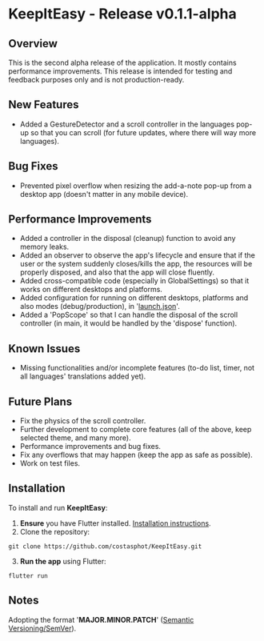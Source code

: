 # KeepItEasy - Release v0.1.1-alpha

## Overview

This is the second alpha release of the application. It mostly contains performance improvements. This release is intended for testing and feedback purposes only and is not production-ready.

## New Features

- Added a GestureDetector and a scroll controller in the languages pop-up so that you can scroll (for future updates, where there will way more languages).

## Bug Fixes

- Prevented pixel overflow when resizing the add-a-note pop-up from a desktop app (doesn't matter in any mobile device).

## Performance Improvements

- Added a controller in the disposal (cleanup) function to avoid any memory leaks.
- Added an observer to observe the app's lifecycle and ensure that if the user or the system suddenly closes/kills the app, the resources will be properly disposed, and also that the app will close fluently.
- Added cross-compatible code (especially in GlobalSettings) so that it works on different desktops and platforms.
- Added configuration for running on different desktops, platforms and also modes (debug/production), in '[launch.json](./.vscode/launch.json)'.
- Added a 'PopScope' so that I can handle the disposal of the scroll controller (in main, it would be handled by the 'dispose' function).

## Known Issues

- Missing functionalities and/or incomplete features (to-do list, timer, not all languages' translations added yet).

## Future Plans

- Fix the physics of the scroll controller.
- Further development to complete core features (all of the above, keep selected theme, and many more).
- Performance improvements and bug fixes.
- Fix any overflows that may happen (keep the app as safe as possible).
- Work on test files.

## Installation
To install and run **KeepItEasy**:
1. **Ensure** you have Flutter installed. [Installation instructions](https://docs.flutter.dev/get-started/install).
2. Clone the repository:
```console
git clone https://github.com/costasphot/KeepItEasy.git
```
3. **Run the app** using Flutter:
```console
flutter run
```
## Notes

Adopting the format '**MAJOR.MINOR.PATCH**' ([Semantic Versioning/SemVer](https://semver.org/)).
